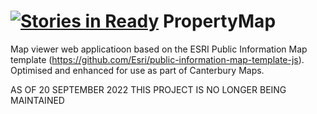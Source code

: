 [![Stories in Ready](https://badge.waffle.io/canterburyregionalcouncil/propertymap.png?label=ready&title=Ready)](https://waffle.io/canterburyregionalcouncil/propertymap)
PropertyMap
===========

Map viewer web applicatioon based on the ESRI Public Information Map template (https://github.com/Esri/public-information-map-template-js).  Optimised and enhanced for use as part of Canterbury Maps.

AS OF 20 SEPTEMBER 2022 THIS PROJECT IS NO LONGER BEING MAINTAINED
